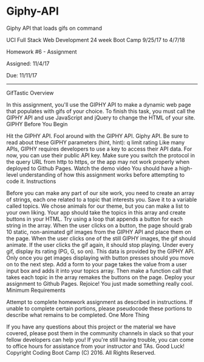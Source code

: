 # Giphy-API
Giphy API that loads gifs on command


UCI Full Stack Web Development 24 week Boot Camp 9/25/17 to 4/7/18

Homework #6 - Assignment

Assigned: 11/4/17

Due: 11/11/17

********************************************************************************************


GifTastic
Overview

In this assignment, you'll use the GIPHY API to make a dynamic web page that populates with gifs of your choice. To finish this task, you must call the GIPHY API and use JavaScript and jQuery to change the HTML of your site.
GIPHY
Before You Begin

Hit the GIPHY API.
Fool around with the GIPHY API. Giphy API.
Be sure to read about these GIPHY parameters (hint, hint):
q
limit
rating
Like many APIs, GIPHY requires developers to use a key to access their API data. For now, you can use their public API key.
Make sure you switch the protocol in the query URL from http to https, or the app may not work properly when deployed to Github Pages.
Watch the demo video
You should have a high-level understanding of how this assignment works before attempting to code it.
Instructions

Before you can make any part of our site work, you need to create an array of strings, each one related to a topic that interests you. Save it to a variable called topics.
We chose animals for our theme, but you can make a list to your own liking.
Your app should take the topics in this array and create buttons in your HTML.
Try using a loop that appends a button for each string in the array.
When the user clicks on a button, the page should grab 10 static, non-animated gif images from the GIPHY API and place them on the page.
When the user clicks one of the still GIPHY images, the gif should animate. If the user clicks the gif again, it should stop playing.
Under every gif, display its rating (PG, G, so on).
This data is provided by the GIPHY API.
Only once you get images displaying with button presses should you move on to the next step.
Add a form to your page takes the value from a user input box and adds it into your topics array. Then make a function call that takes each topic in the array remakes the buttons on the page.
Deploy your assignment to Github Pages.
Rejoice! You just made something really cool.
Minimum Requirements

Attempt to complete homework assignment as described in instructions. If unable to complete certain portions, please pseudocode these portions to describe what remains to be completed.
One More Thing

If you have any questions about this project or the material we have covered, please post them in the community channels in slack so that your fellow developers can help you! If you're still having trouble, you can come to office hours for assistance from your instructor and TAs.
Good Luck!
Copyright
Coding Boot Camp (C) 2016. All Rights Reserved.
